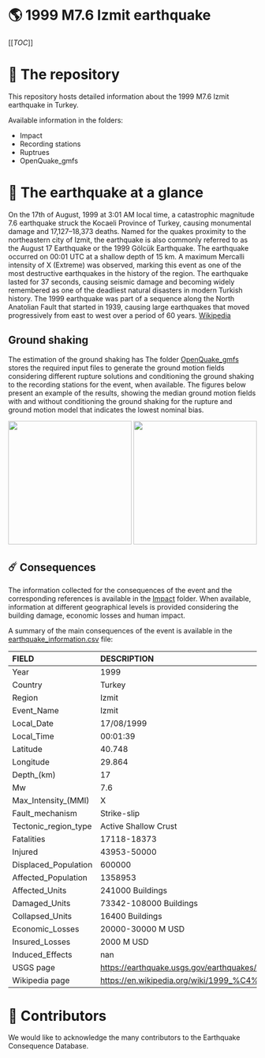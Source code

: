 # 🌎 1999 M7.6 Izmit earthquake
[[_TOC_]]

# 📂 The repository  

This repository hosts detailed information about the 1999 M7.6 Izmit earthquake in Turkey.

Available information in the folders:

- Impact
- Recording stations
- Ruptrues
- OpenQuake_gmfs 


# 🚀 The earthquake at a glance 

On the 17th of August, 1999 at 3:01 AM local time, a catastrophic magnitude 7.6 earthquake struck the Kocaeli Province of Turkey, causing monumental damage and 17,127–18,373 deaths. Named for the quakes proximity to the northeastern city of Izmit, the earthquake is also commonly referred to as the August 17 Earthquake or the 1999 Gölcük Earthquake. The earthquake occurred on 00:01 UTC at a shallow depth of 15 km. A maximum Mercalli intensity of X (Extreme) was observed, marking this event as one of the most destructive earthquakes in the history of the region. The earthquake lasted for 37 seconds, causing seismic damage and becoming widely remembered as one of the deadliest natural disasters in modern Turkish history.
The 1999 earthquake was part of a sequence along the North Anatolian Fault that started in 1939, causing large earthquakes that moved progressively from east to west over a period of 60 years.
[Wikipedia](https://en.wikipedia.org/wiki/1999_%C4%B0zmit_earthquake)



## Ground shaking

The estimation of the ground shaking has The folder [OpenQuake_gmfs](./OpenQuake_gmfs/) stores the required input files to generate the ground motion fields considering different rupture solutions and conditioning the ground shaking to the recording stations for the event, when available. The figures below present an example of the results, showing the median ground motion fields with and without conditioning the ground shaking for the rupture and ground motion model that indicates the lowest nominal bias.

<img src="./OpenQuake_gmfs/median_gmf_stations_none.png" height="250">
<img src="./OpenQuake_gmfs/median_gmf_stations_all.png" height="250">

## ☄️ Consequences

The information collected for the consequences of the event and the corresponding references is available in the [Impact](./Impact) folder. When available, information at different geographical levels is provided considering the building damage, economic losses and human impact.

A summary of the main consequences of the event is available in the [earthquake_information.csv](./earthquake_information.csv) file:

| FIELD                | DESCRIPTION                                                            |
|:---------------------|:-----------------------------------------------------------------------|
| Year                 | 1999                                                                   |
| Country              | Turkey                                                                 |
| Region               | Izmit                                                                  |
| Event_Name           | Izmit                                                                  |
| Local_Date           | 17/08/1999                                                             |
| Local_Time           | 00:01:39                                                               |
| Latitude             | 40.748                                                                 |
| Longitude            | 29.864                                                                 |
| Depth_(km)           | 17                                                                     |
| Mw                   | 7.6                                                                    |
| Max_Intensity_(MMI)  | X                                                                      |
| Fault_mechanism      | Strike-slip                                                            |
| Tectonic_region_type | Active Shallow Crust                                                   |
| Fatalities           | 17118-18373                                                            |
| Injured              | 43953-50000                                                            |
| Displaced_Population | 600000                                                                 |
| Affected_Population  | 1358953                                                                |
| Affected_Units       | 241000 Buildings                                                       |
| Damaged_Units        | 73342-108000 Buildings                                                 |
| Collapsed_Units      | 16400 Buildings                                                        |
| Economic_Losses      | 20000-30000 M USD                                                      |
| Insured_Losses       | 2000 M USD                                                             |
| Induced_Effects      | nan                                                                    |
| USGS page            | https://earthquake.usgs.gov/earthquakes/eventpage/usp0009d4z/executive |
| Wikipedia page       | https://en.wikipedia.org/wiki/1999_%C4%B0zmit_earthquake               |


# 🌟 Contributors 

We would like to acknowledge the many contributors to the Earthquake Consequence Database.
